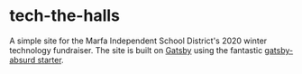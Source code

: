 # tech-the-halls

A simple site for the Marfa Independent School District's 2020 winter technology fundraiser. The site is built on [Gatsby](https://www.gatsbyjs.com) using the fantastic [gatsby-absurd starter](https://github.com/ajayns/gatsby-absurd).
